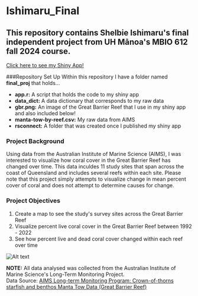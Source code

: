 # Ishimaru_Final

## This repository contains Shelbie Ishimaru's final independent project from UH Mānoa's MBIO 612 fall 2024 course. 

[Click here to see my Shiny App!](https://skishimaru.shinyapps.io/Ishimaru_Final_Project/)

###Repository Set Up
Within this repository I have a folder named **final_proj** that holds...
- **app.r:** A script that holds the code to my shiny app
- **data_dict:** A data dictionary that corresponds to my raw data
- **gbr.png:** An image of the Great Barrier Reef that I use in my shiny app and also included below!
- **manta-tow-by-reef.csv:** My raw data from AIMS
- **rsconnect:** A folder that was created once I published my shiny app

### Project Background
Using data from the Australian Institute of Marine Science (AIMS), I was interested to visualize how coral cover in the Great Barrier Reef has changed over time. This data inculdes 11 study sites that span across the coast of Queensland and includes several reefs within each site. Please note that this project simply attempts to visualize change in mean percent cover of coral and does not attempt to determine causes for change. 

### Project Objectives
1. Create a map to see the study's survey sites across the Great Barrier Reef
2. Visualize percent live coral cover in the Great Barrier Reef between 1992 - 2022
3. See how percent live and dead coral cover changed within each reef over time
   
![Alt text](https://assets.wwf.org.au/image/upload/v1674690648/website-media/news-blogs/img-coral-underwater-great-barrier-reef-1000x600.jpg)

**NOTE:** All data analysed was collected from the Australian Institute of Marine Science's Long-Term Monitoring Project. <br>
Data Source: [AIMS Long-term Monitoring Program: Crown-of-thorns starfish and benthos Manta Tow Data (Great Barrier Reef)](https://apps.aims.gov.au/metadata/view/5bb9a340-4ade-11dc-8f56-00008a07204e)
